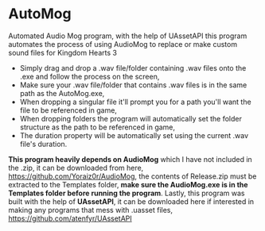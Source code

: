 # AutoMog

Automated Audio Mog program, with the help of UAssetAPI this program automates the process of using AudioMog to replace or make custom sound files for Kingdom Hearts 3

- Simply drag and drop a .wav file/folder containing .wav files onto the .exe and follow the process on the screen,
- Make sure your .wav file/folder that contains .wav files is in the same path as the AutoMog.exe,
- When dropping a singular file it'll prompt you for a path you'll want the file to be referenced in game,
- When dropping folders the program will automatically set the folder structure as the path to be referenced in game,
- The duration property will be automatically set using the current .wav file's duration.

**This program heavily depends on AudioMog** which I have not included in the .zip, it can be downloaded from here, https://github.com/Yoraiz0r/AudioMog, the contents of Release.zip must be extracted to the Templates folder, **make sure the AudioMog.exe is in the Templates folder before running the program**.
Lastly, this program was built with the help of **UAssetAPI**, it can be downloaded here if interested in making any programs that mess with .uasset files, https://github.com/atenfyr/UAssetAPI
